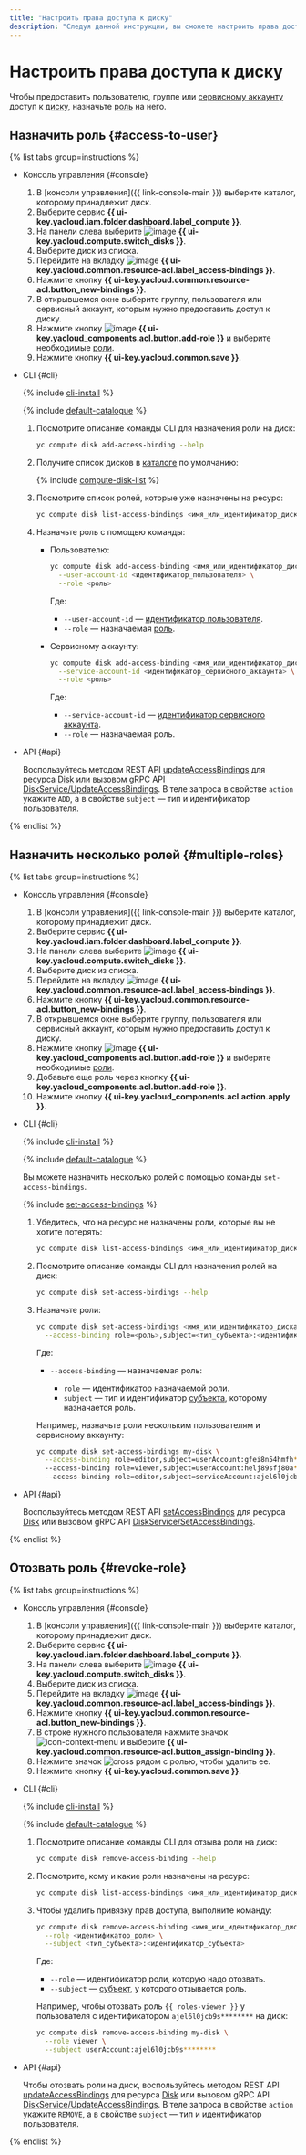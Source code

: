 ```yaml
---
title: "Настроить права доступа к диску"
description: "Следуя данной инструкции, вы сможете настроить права доступа к диску."
---
```


# Настроить права доступа к диску

Чтобы предоставить пользователю, группе или [сервисному аккаунту](../../../iam/concepts/users/service-accounts.md) доступ к [диску](../../concepts/disk.md), назначьте [роль](../../../iam/concepts/access-control/roles.md) на него.

## Назначить роль {#access-to-user}

{% list tabs group=instructions %}

- Консоль управления {#console}

  1. В [консоли управления]({{ link-console-main }}) выберите каталог, которому принадлежит диск.
  1. Выберите сервис **{{ ui-key.yacloud.iam.folder.dashboard.label_compute }}**.
  1. На панели слева выберите ![image](../../../_assets/console-icons/hard-drive.svg) **{{ ui-key.yacloud.compute.switch_disks }}**.
  1. Выберите диск из списка.
  1. Перейдите на вкладку ![image](../../../_assets/console-icons/persons.svg) **{{ ui-key.yacloud.common.resource-acl.label_access-bindings }}**.
  1. Нажмите кнопку **{{ ui-key.yacloud.common.resource-acl.button_new-bindings }}**.
  1. В открывшемся окне выберите группу, пользователя или сервисный аккаунт, которым нужно предоставить доступ к диску.
  1. Нажмите кнопку ![image](../../../_assets/console-icons/plus.svg) **{{ ui-key.yacloud_components.acl.button.add-role }}** и выберите необходимые [роли](../../security/index.md#roles-list).
  1. Нажмите кнопку **{{ ui-key.yacloud.common.save }}**.
  
- CLI {#cli}

  {% include [cli-install](../../../_includes/cli-install.md) %}

  {% include [default-catalogue](../../../_includes/default-catalogue.md) %}

  1. Посмотрите описание команды CLI для назначения роли на диск:

     ```bash
     yc compute disk add-access-binding --help
     ```

  1. Получите список дисков в [каталоге](../../../resource-manager/concepts/resources-hierarchy.md#folder) по умолчанию:

     {% include [compute-disk-list](../../_includes_service/compute-disk-list.md) %}

  1. Посмотрите список ролей, которые уже назначены на ресурс:

     ```bash
     yc compute disk list-access-bindings <имя_или_идентификатор_диска>
     ```

  1. Назначьте роль с помощью команды:

     * Пользователю:

       ```bash
       yc compute disk add-access-binding <имя_или_идентификатор_диска> \
         --user-account-id <идентификатор_пользователя> \
         --role <роль>
       ```

       Где:

       * `--user-account-id` — [идентификатор пользователя](../../../iam/operations/users/get.md).
       * `--role` — назначаемая [роль](../../security/index.md#roles-list).

     * Сервисному аккаунту:

       ```bash
       yc compute disk add-access-binding <имя_или_идентификатор_диска> \
         --service-account-id <идентификатор_сервисного_аккаунта> \
         --role <роль>
       ```

       Где:

       * `--service-account-id` — [идентификатор сервисного аккаунта](../../../iam/operations/sa/get-id.md).
       * `--role` — назначаемая роль.

- API {#api}

  Воспользуйтесь методом REST API [updateAccessBindings](../../api-ref/Disk/updateAccessBindings.md) для ресурса [Disk](../../api-ref/Disk/) или вызовом gRPC API [DiskService/UpdateAccessBindings](../../api-ref/grpc/disk_service.md#UpdateAccessBindings). В теле запроса в свойстве `action` укажите `ADD`, а в свойстве `subject` — тип и идентификатор пользователя.

{% endlist %}

## Назначить несколько ролей {#multiple-roles}

{% list tabs group=instructions %}

- Консоль управления {#console}

  1. В [консоли управления]({{ link-console-main }}) выберите каталог, которому принадлежит диск.
  1. Выберите сервис **{{ ui-key.yacloud.iam.folder.dashboard.label_compute }}**.
  1. На панели слева выберите ![image](../../../_assets/console-icons/hard-drive.svg) **{{ ui-key.yacloud.compute.switch_disks }}**.
  1. Выберите диск из списка.
  1. Перейдите на вкладку ![image](../../../_assets/console-icons/persons.svg) **{{ ui-key.yacloud.common.resource-acl.label_access-bindings }}**.
  1. Нажмите кнопку **{{ ui-key.yacloud.common.resource-acl.button_new-bindings }}**.
  1. В открывшемся окне выберите группу, пользователя или сервисный аккаунт, которым нужно предоставить доступ к диску.
  1. Нажмите кнопку ![image](../../../_assets/console-icons/plus.svg) **{{ ui-key.yacloud_components.acl.button.add-role }}** и выберите необходимые [роли](../../security/index.md#roles-list).
  1. Добавьте еще роль через кнопку **{{ ui-key.yacloud_components.acl.button.add-role }}**.
  1. Нажмите кнопку **{{ ui-key.yacloud_components.acl.action.apply }}**.
  
- CLI {#cli}

  {% include [cli-install](../../../_includes/cli-install.md) %}

  {% include [default-catalogue](../../../_includes/default-catalogue.md) %}

  Вы можете назначить несколько ролей с помощью команды `set-access-bindings`.

  {% include [set-access-bindings](../../../_includes/compute/set-access-bindings-note.md) %}

  1. Убедитесь, что на ресурс не назначены роли, которые вы не хотите потерять:

     ```bash
     yc compute disk list-access-bindings <имя_или_идентификатор_диска>
     ```

  1. Посмотрите описание команды CLI для назначения ролей на диск:

     ```bash
     yc compute disk set-access-bindings --help
     ```

  1. Назначьте роли:

     ```bash
     yc compute disk set-access-bindings <имя_или_идентификатор_диска> \
       --access-binding role=<роль>,subject=<тип_субъекта>:<идентификатор_субъекта>
     ```

     Где:

     * `--access-binding` — назначаемая роль:

       * `role` — идентификатор назначаемой роли.
       * `subject` — тип и идентификатор [субъекта](../../../iam/concepts/access-control/index.md#subject), которому назначается роль.

     Например, назначьте роли нескольким пользователям и сервисному аккаунту:

     ```bash
     yc compute disk set-access-bindings my-disk \
       --access-binding role=editor,subject=userAccount:gfei8n54hmfh********
       --access-binding role=viewer,subject=userAccount:helj89sfj80a********
       --access-binding role=editor,subject=serviceAccount:ajel6l0jcb9s********
     ```

- API {#api}

  Воспользуйтесь методом REST API [setAccessBindings](../../api-ref/Disk/setAccessBindings.md) для ресурса [Disk](../../api-ref/Disk/) или вызовом gRPC API [DiskService/SetAccessBindings](../../api-ref/grpc/disk_service.md#SetAccessBindings).

{% endlist %}

## Отозвать роль {#revoke-role}

{% list tabs group=instructions %}

- Консоль управления {#console}

  1. В [консоли управления]({{ link-console-main }}) выберите каталог, которому принадлежит диск.
  1. Выберите сервис **{{ ui-key.yacloud.iam.folder.dashboard.label_compute }}**.
  1. На панели слева выберите ![image](../../../_assets/console-icons/hard-drive.svg) **{{ ui-key.yacloud.compute.switch_disks }}**.
  1. Выберите диск из списка.
  1. Перейдите на вкладку ![image](../../../_assets/console-icons/persons.svg) **{{ ui-key.yacloud.common.resource-acl.label_access-bindings }}**.
  1. Нажмите кнопку **{{ ui-key.yacloud.common.resource-acl.button_new-bindings }}**.
  1. В строке нужного пользователя нажмите значок ![icon-context-menu](../../../_assets/console-icons/ellipsis.svg) и выберите **{{ ui-key.yacloud.common.resource-acl.button_assign-binding }}**.
  1. Нажмите значок ![cross](../../../_assets/console-icons/xmark.svg) рядом с ролью, чтобы удалить ее.
  1. Нажмите кнопку **{{ ui-key.yacloud.common.save }}**.
  
- CLI {#cli}

  {% include [cli-install](../../../_includes/cli-install.md) %}

  {% include [default-catalogue](../../../_includes/default-catalogue.md) %}

  1. Посмотрите описание команды CLI для отзыва роли на диск:

     ```bash
     yc compute disk remove-access-binding --help
     ```

  1. Посмотрите, кому и какие роли назначены на ресурс:

     ```bash
     yc compute disk list-access-bindings <имя_или_идентификатор_диска>
     ```

  1. Чтобы удалить привязку прав доступа, выполните команду:

     ```bash
     yc compute disk remove-access-binding <имя_или_идентификатор_диска> \
       --role <идентификатор_роли> \
       --subject <тип_субъекта>:<идентификатор_субъекта>
     ```

     Где:

     * `--role` — идентификатор роли, которую надо отозвать.
     * `--subject` — [субъект](../../../iam/concepts/access-control/index.md#subject), у которого отзывается роль.

     Например, чтобы отозвать роль `{{ roles-viewer }}` у пользователя с идентификатором `ajel6l0jcb9s********` на диск:

     ```bash
     yc compute disk remove-access-binding my-disk \
       --role viewer \
       --subject userAccount:ajel6l0jcb9s********
     ```

- API {#api}

  Чтобы отозвать роли на диск, воспользуйтесь методом REST API [updateAccessBindings](../../api-ref/Disk/updateAccessBindings.md) для ресурса [Disk](../../api-ref/Disk/) или вызовом gRPC API [DiskService/UpdateAccessBindings](../../api-ref/grpc/disk_service.md#UpdateAccessBindings). В теле запроса в свойстве `action` укажите `REMOVE`, а в свойстве `subject` — тип и идентификатор пользователя.

{% endlist %}
